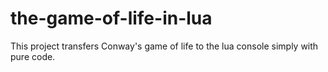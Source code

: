 # the-game-of-life-in-lua
This project transfers Conway's game of life to the lua console simply with pure code.
